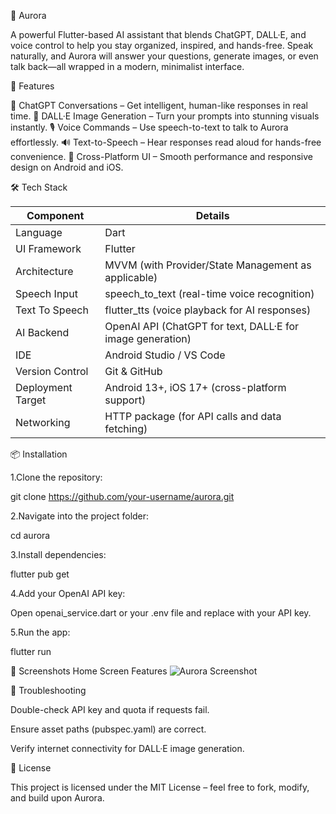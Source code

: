 🌌 Aurora

A powerful Flutter-based AI assistant that blends ChatGPT, DALL·E, and voice control to help you stay organized, inspired, and hands-free. Speak naturally, and Aurora will answer your questions, generate images, or even talk back—all wrapped in a modern, minimalist interface.

🚀 Features

🤖 ChatGPT Conversations – Get intelligent, human-like responses in real time.
🎨 DALL·E Image Generation – Turn your prompts into stunning visuals instantly.
🎙 Voice Commands – Use speech-to-text to talk to Aurora effortlessly.
🔊 Text-to-Speech – Hear responses read aloud for hands-free convenience.
📱 Cross-Platform UI – Smooth performance and responsive design on Android and iOS.

🛠️ Tech Stack

| Component        | Details                                                                 |
|------------------|-------------------------------------------------------------------------|
| Language         | Dart                                                                    |
| UI Framework     | Flutter                                                                 |
| Architecture     | MVVM (with Provider/State Management as applicable)                     |
| Speech Input     | speech_to_text (real-time voice recognition)                            |
| Text To Speech   | flutter_tts (voice playback for AI responses)                           |
| AI Backend       | OpenAI API (ChatGPT for text, DALL·E for image generation)              |
| IDE              | Android Studio / VS Code                                                |
| Version Control  | Git & GitHub                                                            |
| Deployment Target| Android 13+, iOS 17+ (cross-platform support)                           |
| Networking       | HTTP package (for API calls and data fetching)                          |



📦 Installation

1.Clone the repository:

  git clone https://github.com/your-username/aurora.git

2.Navigate into the project folder:

  cd aurora

3.Install dependencies:

  flutter pub get

4.Add your OpenAI API key:

  Open openai_service.dart or your .env file and replace with your API key.

5.Run the app:

  flutter run

📸 Screenshots
Home Screen	Features
![Aurora Screenshot](ASSET/image.jpeg)

🧰 Troubleshooting

   Double-check API key and quota if requests fail.

   Ensure asset paths (pubspec.yaml) are correct.

   Verify internet connectivity for DALL·E image generation.

📝 License

   This project is licensed under the MIT License – feel free to fork, modify, and build upon Aurora.
